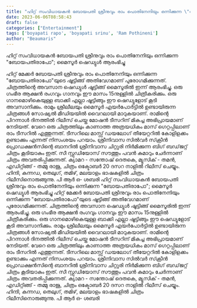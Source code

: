 ```yaml
---
title: "ഹിറ്റ് സംവിധായകൻ ബോയപതി ശ്രീനുവും രാം പൊതിനേനിയും ഒന്നിക്കുന്ന \"ബോയപതിരാപോ\""
date: 2023-06-06T08:58:43
draft: false
categories: ["Entertainment"]
tags: ['boyapati rapo', 'boyapati srinu', 'Ram Pothineni']
author: "Beaumaris"
---
```


ഹിറ്റ് സംവിധായകൻ ബോയപതി ശ്രീനുവും രാം പൊതിനേനിയും ഒന്നിക്കുന്ന "ബോയപതിരാപോ"; മൈസൂർ ഷെഡ്യുൾ ആരംഭിച്ചു

ഹിറ്റ് മേക്കർ ബോയപതി ശ്രീനുവും രാം പൊതിനേനിയും ഒന്നിക്കുന്ന "ബോയപതിരാപോ"യുടെ ഷൂട്ടിങ്ങ് അതിവേഗമാണ് പുരോഗമിക്കുന്നത്. ചിത്രത്തിന്റെ അവസാന ഷെഡ്യുൾ ഷൂട്ടിങ്ങ് മൈസൂരിൽ ഇന്ന് ആരംഭിച്ചു. ഒരു ഗംഭീര ആക്ഷൻ രംഗവും ഗാനവും ഈ മാസം 15നുള്ളിൽ ചിത്രീകരിക്കും. ഒരു ഗാനമൊഴികെയുള്ള ബാക്കി എല്ലാ ഷൂട്ടിങ്ങും ഈ ഷെഡ്യുളോട് കൂടി അവസാനിക്കും. രാമും ശ്രീലീലയും മൈസൂർ എയർപോർട്ടിൽ ഉണ്ടായിരുന്ന ചിത്രങ്ങൾ സോഷ്യൽ മീഡിയയിൽ വൈറലായി മാറുകയാണ്. രാമിന്റെ പിറന്നാൾ ദിനത്തിൽ റിലീസ് ചെയ്ത മോഷൻ ടീസറിന് മികച്ച അഭിപ്രായമാണ് നേടിയത്. വേറെ ഒരു ചിത്രത്തിലും കാണാത്ത അത്രയധികം മാസ് ഗെറ്റപ്പിലാണ് രാം ടീസറിൽ എത്തുന്നത്. ടീസറിലെ മാസ്സ് ഡയലോഗ് തീയേറ്ററിൽ കോളിളക്കം ഉണ്ടാക്കും എന്നത് നിസംശയം പറയാം. ശ്രീനിവാസ സിൽവർ സ്‌ക്രീൻ പ്രൊഡക്ഷൻസിന്റെ ബാനറിൽ ശ്രീനിവാസ ചിറ്റൂരി നിർമിക്കുന്ന ബിഗ് ബഡ്‌ജറ്റ്‌ ചിത്രം കൂടിയാകും ഇത്. സീ സ്റ്റുഡിയോസ് സൗത്തും പവൻ കുമാറും ചേർന്നാണ് ചിത്രം അവതരിപ്പിക്കുന്നത്. ക്യാമറ - സന്തോഷ് ദെതകെ, മ്യുസിക് - തമൻ, എഡിറ്റിങ്ങ് - തമ്മു രാജു, ചിത്രം ഒക്ടോബർ 20 ദസറ നാളിൽ റിലീസ് ചെയ്യും. ഹിന്ദി, കന്നഡ, തെലുഗ്, തമിഴ്, മലയാളം ഭാഷകളിൽ ചിത്രം റിലീസിനൊരുങ്ങുന്നു. പി ആർ ഒ- ശബരി
ഹിറ്റ് സംവിധായകൻ ബോയപതി ശ്രീനുവും രാം പൊതിനേനിയും ഒന്നിക്കുന്ന "ബോയപതിരാപോ"; മൈസൂർ ഷെഡ്യുൾ ആരംഭിച്ചു ഹിറ്റ് മേക്കർ ബോയപതി ശ്രീനുവും രാം പൊതിനേനിയും ഒന്നിക്കുന്ന "ബോയപതിരാപോ"യുടെ ഷൂട്ടിങ്ങ് അതിവേഗമാണ് പുരോഗമിക്കുന്നത്. ചിത്രത്തിന്റെ അവസാന ഷെഡ്യുൾ ഷൂട്ടിങ്ങ് മൈസൂരിൽ ഇന്ന് ആരംഭിച്ചു. ഒരു ഗംഭീര ആക്ഷൻ രംഗവും ഗാനവും ഈ മാസം 15നുള്ളിൽ ചിത്രീകരിക്കും. ഒരു ഗാനമൊഴികെയുള്ള ബാക്കി എല്ലാ ഷൂട്ടിങ്ങും ഈ ഷെഡ്യുളോട് കൂടി അവസാനിക്കും. രാമും ശ്രീലീലയും മൈസൂർ എയർപോർട്ടിൽ ഉണ്ടായിരുന്ന ചിത്രങ്ങൾ സോഷ്യൽ മീഡിയയിൽ വൈറലായി മാറുകയാണ്. രാമിന്റെ പിറന്നാൾ ദിനത്തിൽ റിലീസ് ചെയ്ത മോഷൻ ടീസറിന് മികച്ച അഭിപ്രായമാണ് നേടിയത്. വേറെ ഒരു ചിത്രത്തിലും കാണാത്ത അത്രയധികം മാസ് ഗെറ്റപ്പിലാണ് രാം ടീസറിൽ എത്തുന്നത്. ടീസറിലെ മാസ്സ് ഡയലോഗ് തീയേറ്ററിൽ കോളിളക്കം ഉണ്ടാക്കും എന്നത് നിസംശയം പറയാം. ശ്രീനിവാസ സിൽവർ സ്‌ക്രീൻ പ്രൊഡക്ഷൻസിന്റെ ബാനറിൽ ശ്രീനിവാസ ചിറ്റൂരി നിർമിക്കുന്ന ബിഗ് ബഡ്‌ജറ്റ്‌ ചിത്രം കൂടിയാകും ഇത്. സീ സ്റ്റുഡിയോസ് സൗത്തും പവൻ കുമാറും ചേർന്നാണ് ചിത്രം അവതരിപ്പിക്കുന്നത്. ക്യാമറ - സന്തോഷ് ദെതകെ, മ്യുസിക് - തമൻ, എഡിറ്റിങ്ങ് - തമ്മു രാജു, ചിത്രം ഒക്ടോബർ 20 ദസറ നാളിൽ റിലീസ് ചെയ്യും. ഹിന്ദി, കന്നഡ, തെലുഗ്, തമിഴ്, മലയാളം ഭാഷകളിൽ ചിത്രം റിലീസിനൊരുങ്ങുന്നു. പി ആർ ഒ- ശബരി
